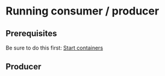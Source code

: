 # Running consumer / producer

## Prerequisites
Be sure to do this first: [Start containers](../../..#start-containers-for-examples)

## Producer

